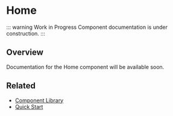 # Home

::: warning Work in Progress
Component documentation is under construction.
:::

## Overview

Documentation for the Home component will be available soon.

## Related

- [Component Library](/components/)
- [Quick Start](/guide/quick-start)
